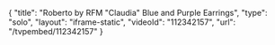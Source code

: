 {
    "title": "Roberto by RFM \"Claudia\" Blue and Purple Earrings",
    "type": "solo",
    "layout": "iframe-static",
    "videoId": "112342157",
    "url": "\/tvpembed\/112342157"
}